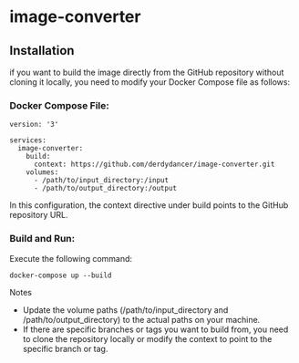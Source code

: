 # image-converter

## Installation
if you want to build the image directly from the GitHub repository without cloning it locally, you need to modify your Docker Compose file as follows:

### Docker Compose File:
```
version: '3'

services:
  image-converter:
    build:
      context: https://github.com/derdydancer/image-converter.git
    volumes:
      - /path/to/input_directory:/input
      - /path/to/output_directory:/output
```
In this configuration, the context directive under build points to the GitHub repository URL.

### Build and Run:
Execute the following command:
```
docker-compose up --build
```
Notes
- Update the volume paths (/path/to/input_directory and /path/to/output_directory) to the actual paths on your machine.
- If there are specific branches or tags you want to build from, you need to clone the repository locally or modify the context to point to the specific branch or tag.
